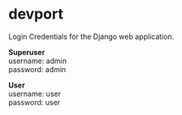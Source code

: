 # devport

Login Credentials for the Django web application.


**Superuser** <br>
username: admin <br>
password: admin <br>

**User** <br>
username: user <br>
password: user <br>
